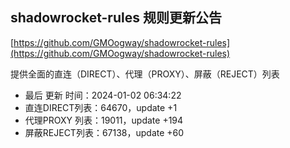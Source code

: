 ## shadowrocket-rules 规则更新公告

[https://github.com/GMOogway/shadowrocket-rules](https://github.com/GMOogway/shadowrocket-rules)

提供全面的直连（DIRECT）、代理（PROXY）、屏蔽（REJECT）列表
- 最后 更新 时间：2024-01-02 06:34:22
- 直连DIRECT列表：64670，update +1
- 代理PROXY 列表：19011，update +194
- 屏蔽REJECT列表：67138，update +60